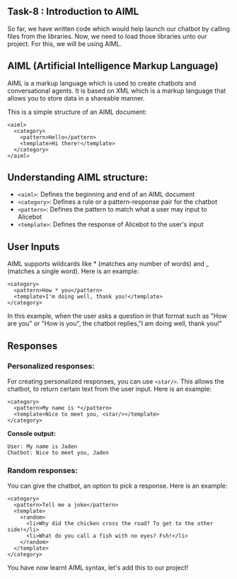 ## Task-8 : Introduction to AIML
So far, we have written code which would help launch our chatbot by calling files from the libraries. Now, we need to load those libraries unto our project. For this, we will be using AIML.

## AIML (Artificial Intelligence Markup Language)
AIML is a markup language which is used to create chatbots and conversational agents. It is based on XML which is a markup language that allows you to store data in a shareable manner.

This is a simple structure of an AIML document:
```
<aiml>
  <category>
    <pattern>Hello</pattern>
    <template>Hi there!</template>
  </category>
</aiml>

```
## Understanding AIML structure:
- `<aiml>`: Defines the beginning and end of an AIML document
- `<category>`: Defines a rule or a pattern-response pair for the chatbot
- `<pattern>`: Defines the pattern to match what a user may input to Alicebot
- `<template>`: Defines the response of Alicebot to the user's input

## User Inputs
AIML supports wildcards like * (matches any number of words) and _ (matches a single word). Here is an example:
```
<category>
  <pattern>How * you</pattern>
  <template>I'm doing well, thank you!</template>
</category>
```
In this example, when the user asks a question in that format such as "How are you" or "How is you", the chatbot replies,"I am doing well, thank you!"

## Responses
### Personalized responses:
For creating personalized responses, you can use `<star/>`. This allows the chatbot, to return certain text from the user input. Here is an example:
```
<category>
  <pattern>My name is *</pattern>
  <template>Nice to meet you, <star/></template>
</category>
```

**Console output:**
```
User: My name is Jaden
Chatbot: Nice to meet you, Jaden
```
### Random responses:
You can give the chatbot, an option to pick a response. Here is an example:
```
<category>
  <pattern>Tell me a joke</pattern>
  <template>
    <random>
      <li>Why did the chicken cross the road? To get to the other side!</li>
      <li>What do you call a fish with no eyes? Fsh!</li>
    </random>
  </template>
</category>
```

You have now learnt AIML syntax, let's add this to our project!
